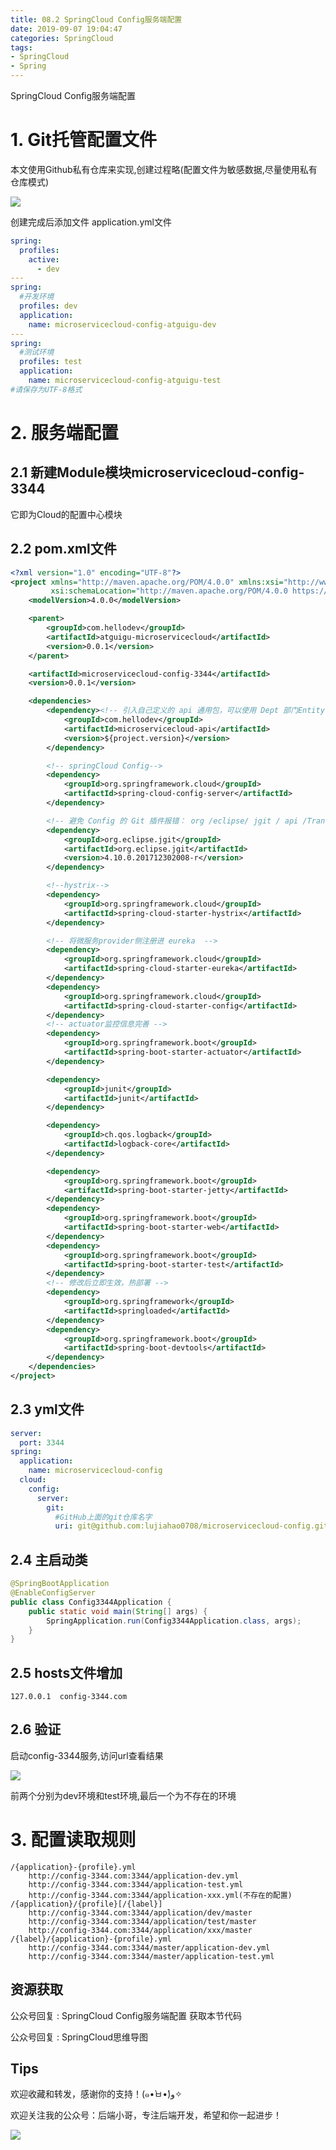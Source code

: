 ```yaml
---
title: 08.2 SpringCloud Config服务端配置
date: 2019-09-07 19:04:47
categories: SpringCloud
tags:
- SpringCloud
- Spring
---
```


SpringCloud Config服务端配置

<!--more-->

# 1. Git托管配置文件
本文使用Github私有仓库来实现,创建过程略(配置文件为敏感数据,尽量使用私有仓库模式)

![](https://raw.githubusercontent.com/lujiahao0708/PicRepo/master/blogPic/SpringCloud/%E5%B0%9A%E7%A1%85%E8%B0%B7-SpringCloud%E6%95%99%E7%A8%8B/08.2%20SpringCloud%20Config%E6%9C%8D%E5%8A%A1%E7%AB%AF%E9%85%8D%E7%BD%AE/1.png)

创建完成后添加文件 application.yml文件

```yaml
spring:
  profiles:
    active:
      - dev
---
spring:
  #开发环境
  profiles: dev
  application:
    name: microservicecloud-config-atguigu-dev
---
spring:
  #测试环境
  profiles: test
  application:
    name: microservicecloud-config-atguigu-test
#请保存为UTF-8格式
```

# 2. 服务端配置
## 2.1  新建Module模块microservicecloud-config-3344
它即为Cloud的配置中心模块

## 2.2 pom.xml文件

```xml
<?xml version="1.0" encoding="UTF-8"?>
<project xmlns="http://maven.apache.org/POM/4.0.0" xmlns:xsi="http://www.w3.org/2001/XMLSchema-instance"
         xsi:schemaLocation="http://maven.apache.org/POM/4.0.0 https://maven.apache.org/xsd/maven-4.0.0.xsd">
    <modelVersion>4.0.0</modelVersion>

    <parent>
        <groupId>com.hellodev</groupId>
        <artifactId>atguigu-microservicecloud</artifactId>
        <version>0.0.1</version>
    </parent>

    <artifactId>microservicecloud-config-3344</artifactId>
    <version>0.0.1</version>

    <dependencies>
        <dependency><!-- 引入自己定义的 api 通用包，可以使用 Dept 部门Entity -->
            <groupId>com.hellodev</groupId>
            <artifactId>microservicecloud-api</artifactId>
            <version>${project.version}</version>
        </dependency>

        <!-- springCloud Config-->
        <dependency>
            <groupId>org.springframework.cloud</groupId>
            <artifactId>spring-cloud-config-server</artifactId>
        </dependency>

        <!-- 避免 Config 的 Git 插件报错： org /eclipse/ jgit / api /TransportConfigCallback  -->
        <dependency>
            <groupId>org.eclipse.jgit</groupId>
            <artifactId>org.eclipse.jgit</artifactId>
            <version>4.10.0.201712302008-r</version>
        </dependency>

        <!--hystrix-->
        <dependency>
            <groupId>org.springframework.cloud</groupId>
            <artifactId>spring-cloud-starter-hystrix</artifactId>
        </dependency>

        <!-- 将微服务provider侧注册进 eureka  -->
        <dependency>
            <groupId>org.springframework.cloud</groupId>
            <artifactId>spring-cloud-starter-eureka</artifactId>
        </dependency>
        <dependency>
            <groupId>org.springframework.cloud</groupId>
            <artifactId>spring-cloud-starter-config</artifactId>
        </dependency>
        <!-- actuator监控信息完善 -->
        <dependency>
            <groupId>org.springframework.boot</groupId>
            <artifactId>spring-boot-starter-actuator</artifactId>
        </dependency>

        <dependency>
            <groupId>junit</groupId>
            <artifactId>junit</artifactId>
        </dependency>

        <dependency>
            <groupId>ch.qos.logback</groupId>
            <artifactId>logback-core</artifactId>
        </dependency>

        <dependency>
            <groupId>org.springframework.boot</groupId>
            <artifactId>spring-boot-starter-jetty</artifactId>
        </dependency>
        <dependency>
            <groupId>org.springframework.boot</groupId>
            <artifactId>spring-boot-starter-web</artifactId>
        </dependency>
        <dependency>
            <groupId>org.springframework.boot</groupId>
            <artifactId>spring-boot-starter-test</artifactId>
        </dependency>
        <!-- 修改后立即生效，热部署 -->
        <dependency>
            <groupId>org.springframework</groupId>
            <artifactId>springloaded</artifactId>
        </dependency>
        <dependency>
            <groupId>org.springframework.boot</groupId>
            <artifactId>spring-boot-devtools</artifactId>
        </dependency>
    </dependencies>
</project>
```

## 2.3 yml文件

```yaml
server:
  port: 3344
spring:
  application:
    name: microservicecloud-config
  cloud:
    config:
      server:
        git:
          #GitHub上面的git仓库名字
          uri: git@github.com:lujiahao0708/microservicecloud-config.git
```

## 2.4 主启动类

```java
@SpringBootApplication
@EnableConfigServer
public class Config3344Application {
    public static void main(String[] args) {
        SpringApplication.run(Config3344Application.class, args);
    }
}
```

## 2.5 hosts文件增加

```jshelllanguage
127.0.0.1  config-3344.com
```

## 2.6 验证
启动config-3344服务,访问url查看结果

![](https://raw.githubusercontent.com/lujiahao0708/PicRepo/master/blogPic/SpringCloud/%E5%B0%9A%E7%A1%85%E8%B0%B7-SpringCloud%E6%95%99%E7%A8%8B/08.2%20SpringCloud%20Config%E6%9C%8D%E5%8A%A1%E7%AB%AF%E9%85%8D%E7%BD%AE/2.png)

前两个分别为dev环境和test环境,最后一个为不存在的环境
# 3. 配置读取规则

    /{application}-{profile}.yml
        http://config-3344.com:3344/application-dev.yml
        http://config-3344.com:3344/application-test.yml
        http://config-3344.com:3344/application-xxx.yml(不存在的配置)
    /{application}/{profile}[/{label}]
        http://config-3344.com:3344/application/dev/master
        http://config-3344.com:3344/application/test/master
        http://config-3344.com:3344/application/xxx/master
    /{label}/{application}-{profile}.yml
        http://config-3344.com:3344/master/application-dev.yml
        http://config-3344.com:3344/master/application-test.yml



## 资源获取
公众号回复 : SpringCloud Config服务端配置 获取本节代码

公众号回复 : SpringCloud思维导图

## Tips
欢迎收藏和转发，感谢你的支持！(๑•̀ㅂ•́)و✧ 

欢迎关注我的公众号：后端小哥，专注后端开发，希望和你一起进步！

![](https://raw.githubusercontent.com/lujiahao0708/PicRepo/master/%E5%85%AC%E4%BC%97%E5%8F%B7%E4%BA%8C%E7%BB%B4%E7%A0%81.jpg)
